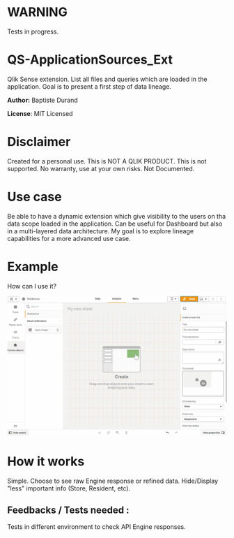 # WARNING

Tests in progress.

# QS-ApplicationSources_Ext
Qlik Sense extension.
List all files and queries which are loaded in the application.
Goal is to present a first step of data lineage.

**Author:** Baptiste Durand

**License**: MIT Licensed  

# Disclaimer

Created for a personal use.
This is NOT A QLIK PRODUCT. This is not supported.
No warranty, use at your own risks.
Not Documented.

# Use case
Be able to have a dynamic extension which give visibility to the users on tha data scope loaded in the application.
Can be useful for Dashboard but also in a multi-layered data architecture.
My goal is to explore lineage capabilities for a more advanced use case.

# Example

How can I use it?

![AppSources Qlik Sense Extension](AppSources.gif)

# How it works

Simple.
Choose to see raw Engine response or refined data.
Hide/Display "less" important info (Store, Resident, etc).

## Feedbacks / Tests needed :
Tests in different environment to check API Engine responses.
